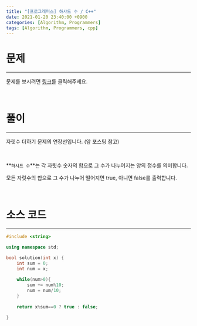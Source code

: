 ```yaml
---
title: "[프로그래머스] 하샤드 수 / C++"
date: 2021-01-20 23:40:00 +0900
categories: [Algorithm, Programmers]
tags: [Algorithm, Programmers, cpp]
---
```



# **문제**

---



문제를 보시려면 [링크](https://programmers.co.kr/learn/courses/30/lessons/12947)를 클릭해주세요. 

<br/>

# **풀이**

---



자릿수 더하기 문제의 연장선입니다. (앞 포스팅 참고)

<br/>

**`하샤드 수`**는 각 자릿수 숫자의 합으로 그 수가 나누어지는 양의 정수를 의미합니다.

모든 자릿수의 합으로 그 수가 나누어 떨어지면 true, 아니면 false를 출력합니다.

<br/>

# **소스 코드**

---



```c++
#include <string>

using namespace std;

bool solution(int x) {
    int sum = 0;
    int num = x;
    
    while(num>0){
        sum += num%10;
        num = num/10;
    }
    
    return x%sum==0 ? true : false;
    
}
```

<br/>

<br/>